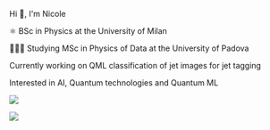 Hi 👋, I'm Nicole

⚛️ BSc in Physics at the University of Milan

👩🏻‍💻 Studying MSc in Physics of Data at the University of Padova


Currently working on QML classification of jet images for jet tagging

Interested in AI, Quantum technologies and Quantum ML 
 
![](https://github-readme-stats.vercel.app/api?username=nicolezattarin&theme=panda&count_private=true,prs)

[![](https://github-readme-stats.vercel.app/api/top-langs/?username=nicolezattarin&theme=panda)](https://github.com/anuraghazra/github-readme-stats)
